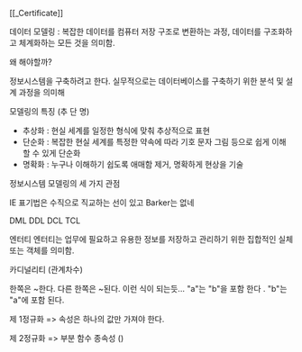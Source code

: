 [[_Certificate]]

데이터 모델링 : 복잡한 데이터를 컴퓨터 저장 구조로 변환하는 과정, 데이터를 구조화하고 체계화하는 모든 것을 의미함.

왜 해야할까?

정보시스템을 구축하려고 한다.
실무적으로는 데이터베이스를 구축하기 위한 분석 및 설계 과정을 의미해


모델링의 특징 (추 단 명)
- 추상화 : 현실 세계를 일정한 형식에 맞춰 추상적으로 표현 
- 단순화 : 복잡한 현실 세계를 특정한 약속에 따라 기호 문자 그림 등으로 쉽게 이해할 수 있게 단순화
- 명확화 : 누구나 이해하기 쉽도록 애매함 제거, 명확하게 현상을 기술

정보시스템 모델링의 세 가지 관점

IE 표기법은 수직으로 직교하는 선이 있고 Barker는 없네

DML
DDL
DCL
TCL

엔터티
엔터티는 업무에 필요하고 유용한 정보를 저장하고 관리하기 위한 집합적인 실체 또는 객체를 의미함.

카디널리티 (관계차수)

한쪽은 ~한다. 다른 한쪽은 ~된다. 이런 식이 되는듯...
"a"는 "b"을 포함 한다 . 
"b"는 "a"에 포함 된다.

제 1정규화
=> 속성은 하나의 값만 가져야 한다.

제 2정규화
=> 부분 함수 종속성 ()